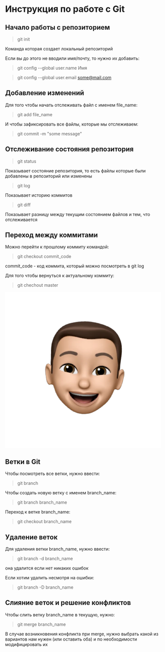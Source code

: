 # Инструкция по работе с Git

## Начало работы с репозиторием
> git init

Команда которая создает локальный репозиторий

Если вы до этого не вводили имя/почту, то нужно их добавить:
> git config --global user.name Имя

> git config --global user.email some@mail.com

## Добавление изменений
Для того чтобы начать отслеживать файл с именем file_name:
> git add file_name

И чтобы зафиксировать все файлы, которые мы отслеживаем:
> git commit -m "some message"

## Отслеживание состояния репозитория

> git status

Показывает состояние репозитория, то есть файлы которые были добавлены в репозиторий или изменены

> git log

Показывает историю коммитов

> git diff

Показывает разницу между текущим состоянием файлов и тем, что отслеживается

## Переход между коммитами
Можно перейти к прошлому коммиту командой:

> git checkout commit_code

commit_code - код коммита, который можно посмотреть в git log

Для того чтобы вернуться к актуальному коммиту:

> git chechout master

![error: picture not found](sticker.png)

## Ветки в Git

Чтобы посмотреть все ветки, нужно ввести:

> git branch

Чтобы создать новую ветку с именем branch_name:

> git branch branch_name

Переход к ветке branch_name:

> git checkout branch_name 

## Удаление веток
Для удаления ветки branch_name, нужно ввести:

> git branch -d branch_name

она удалится если нет никаких ошибок

Если хотим удалить несмотря на ошибки:

> git branch -D branch_name

## Слияние веток и решение конфликтов

Чтобы слить ветку branch_name в текущую, нужно:

> git merge branch_name

В случае возникновения конфликта при merge, нужно выбрать какой из вариантов нам нужен (или оставить оба) и по необходимости модифицировать их

